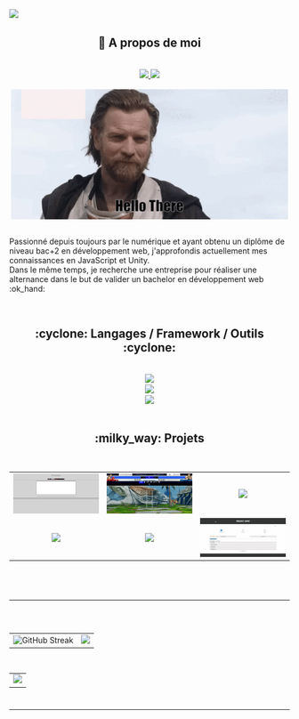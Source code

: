 <img src="https://capsule-render.vercel.app/api?type=waving&height=230&color=0:5c258d,100:0072ff&text=Nicolas&section=header&fontColor=ffffff&fontSize=80&desc=Développeur%20web%20et%20web%20mobile&fontAlign=50&animation=fadeIn&reversal=false&fontAlignY=35&descAlign=50&descAlignY=55&descSize=22&textBg=false" />

<!-- ABOUT START ############################################################################### -->
<h2 align="center">🌌 A propos de moi</h2>	
<br>
<div align="center">
  <a href="mailto:nicolas.berrier360@gmail.com">
    <img src="https://img.shields.io/badge/Gmail-D14836?style=for-the-badge&logo=gmail&logoColor=white" />
  </a>
  <a href="https://www.linkedin.com/in/nicolasberrierw">
    <img src="https://img.shields.io/badge/LinkedIn-0077B5?style=for-the-badge&logo=linkedin&logoColor=white" />
  </a>
</div>
<br/>

<div align="center">
  <a href="https://media1.tenor.com/m/T3HjSZeb_MQAAAAC/hello-there-general-kenobi.gif">
  <img align="center" src="tenor.gif" alt="gif from tenor"/>
  </a>
</div>


<br />

<p align="left">
  Passionné depuis toujours par le numérique et ayant obtenu un diplôme de niveau bac+2 en développement web, j'approfondis actuellement mes connaissances en JavaScript et Unity. <br>
  Dans le même temps, je recherche une entreprise pour réaliser une alternance dans le but de valider un bachelor en développement web  :ok_hand:
</p> <br>
<!-- ABOUT END ############################################################################### -->
<!-- SKILL START ############################################################################### -->
<h2 align="center">:cyclone: Langages / Framework / Outils :cyclone:</h2>
 <br/> 
<div align="center">
  <a href="https://skillicons.dev/">
      <img src="https://skillicons.dev/icons?i=html,css,js,bootstrap,react,redux,symfony,php,mysql" /><br>
      <img src="https://skillicons.dev/icons?i=unity,cs,figma,github,ableton" /> <br>
      <img src="https://skillicons.dev/icons?i=vscode,visualstudio" />
  </a>
</div> 
<!-- SKILL END ############################################################################### -->
<br>

<h2 align="center">:milky_way:	Projets</h2>
<br>
<!-- TABLE START ######################################################################################## -->
<table>
  <tr>
    <td align="center" width="350">
      <a href="https://wallmonger.github.io/WYSIWYG/">
        <img src="wysiwyg.gif" />
      </a> <br>
    </td>
    <td align="center" width="350">
      <a href="https://wallmonger.github.io/MorpionFighter/">
        <img src="street.gif" />
      </a> <br>
    </td>
    <td align="center" width="350">
        <img src="gruut.gif" /> <br>
    </td>
  </tr>
    <tr>
    <td align="center" width="350">
        <img src="studart.gif" />
        <br>
    </td>
    <td align="center" width="350">
        <img src="game.gif" /><br>
    </td>
    <td align="center" width="350">
        <img src="zero.gif" /> <br>
    </td>
  </tr>
</table>

<br>
<!-- TABLE END ################################################################################# -->

<h1><hr></h1> <br>

<!-- STATS START ############################################################################### -->
<table align="center">
  <tr>
    <td><img height="200" src="https://streak-stats.demolab.com?user=Wallmonger&theme=github-dark-dimmed&hide_border=true" alt="GitHub Streak" /></td>
    <td><img height="200" src="https://github-readme-stats.vercel.app/api/top-langs?username=wallmonger&langs_count=8&layout=compact&theme=github_dark_dimmed" /></td>
  </tr>
</table>
<br>
<table>
  <tr>
    <td>
      <img src="https://github-readme-activity-graph.vercel.app/graph?username=Wallmonger&bg_color=24292F&color=6CA3F6&title_color=6CA3F6&line=6CA3F6&point=6CA3F6&area_color=6CA3F6&area=true&hide_title=true&height=320&radius=6"/> 
    </td>
  </tr>
</table>

<!-- STATS END ############################################################################### -->

<h1></h1>
<hr>
